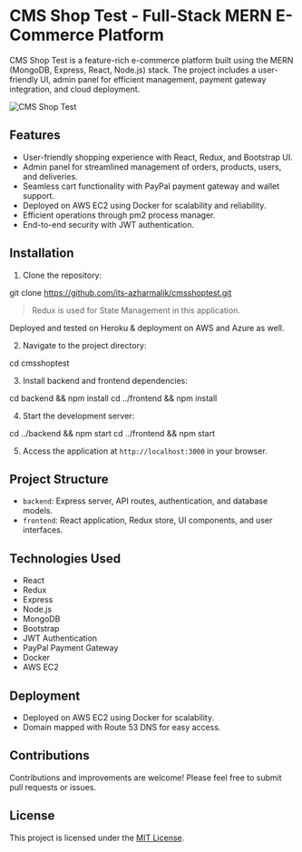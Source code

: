 # CMS Shop Test - Full-Stack MERN E-Commerce Platform

CMS Shop Test is a feature-rich e-commerce platform built using the MERN (MongoDB, Express, React, Node.js) stack. The project includes a user-friendly UI, admin panel for efficient management, payment gateway integration, and cloud deployment.

![CMS Shop Test](/path/to/screenshot.png)

## Features

- User-friendly shopping experience with React, Redux, and Bootstrap UI.
- Admin panel for streamlined management of orders, products, users, and deliveries.
- Seamless cart functionality with PayPal payment gateway and wallet support.
- Deployed on AWS EC2 using Docker for scalability and reliability.
- Efficient operations through pm2 process manager.
- End-to-end security with JWT authentication.

## Installation

1. Clone the repository:
   
git clone https://github.com/its-azharmalik/cmsshoptest.git

>Redux is used for State Management in this application.

Deployed and tested on Heroku & deployment on AWS and Azure as well.

2. Navigate to the project directory:

cd cmsshoptest

3. Install backend and frontend dependencies:
   
cd backend && npm install
cd ../frontend && npm install

4. Start the development server:
   
cd ../backend && npm start
cd ../frontend && npm start



5. Access the application at `http://localhost:3000` in your browser.

## Project Structure

- `backend`: Express server, API routes, authentication, and database models.
- `frontend`: React application, Redux store, UI components, and user interfaces.

## Technologies Used

- React
- Redux
- Express
- Node.js
- MongoDB
- Bootstrap
- JWT Authentication
- PayPal Payment Gateway
- Docker
- AWS EC2

## Deployment

- Deployed on AWS EC2 using Docker for scalability.
- Domain mapped with Route 53 DNS for easy access.

## Contributions

Contributions and improvements are welcome! Please feel free to submit pull requests or issues.

## License

This project is licensed under the [MIT License](LICENSE).

